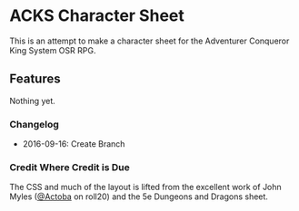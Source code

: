 # ACKS Character Sheet

This is an attempt to make a character sheet for the Adventurer Conqueror King System OSR RPG.

## Features
Nothing yet.


### Changelog
* 2016-09-16: Create Branch

### Credit Where Credit is Due
The CSS and much of the layout is lifted from the excellent work of John Myles ([@Actoba](https://app.roll20.net/users/427494/actoba) on roll20) and the 5e Dungeons and Dragons sheet.

